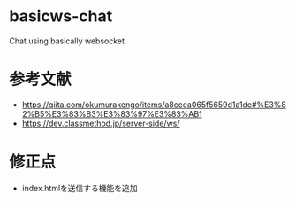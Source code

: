 # basicws-chat
Chat using basically websocket

# 参考文献
* https://qiita.com/okumurakengo/items/a8ccea065f5659d1a1de#%E3%82%B5%E3%83%B3%E3%83%97%E3%83%AB1
* https://dev.classmethod.jp/server-side/ws/

# 修正点
* index.htmlを送信する機能を追加

